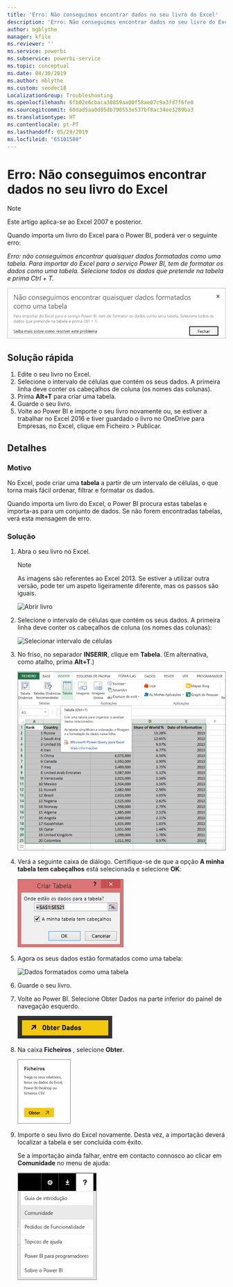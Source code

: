 ```yaml
---
title: 'Erro: Não conseguimos encontrar dados no seu livro do Excel'
description: 'Erro: Não conseguimos encontrar dados no seu livro do Excel'
author: mgblythe
manager: kfile
ms.reviewer: ''
ms.service: powerbi
ms.subservice: powerbi-service
ms.topic: conceptual
ms.date: 04/30/2019
ms.author: mblythe
ms.custom: seodec18
LocalizationGroup: Troubleshooting
ms.openlocfilehash: 6fb02e6cbaca30859aa00f58ae07c9a3fd7f6fe0
ms.sourcegitcommit: 60dad5aa0d85db790553e537bf8ac34ee3289ba3
ms.translationtype: HT
ms.contentlocale: pt-PT
ms.lasthandoff: 05/29/2019
ms.locfileid: "65101580"
---
```

# <a name="error-we-couldnt-find-any-data-in-your-excel-workbook"></a>Erro: Não conseguimos encontrar dados no seu livro do Excel

>[!NOTE]  
>Este artigo aplica-se ao Excel 2007 e posterior.

Quando importa um livro do Excel para o Power BI, poderá ver o seguinte erro:

*Erro: não conseguimos encontrar quaisquer dados formatados como uma tabela. Para importar do Excel para o serviço Power BI, tem de formatar os dados como uma tabela. Selecione todos os dados que pretende na tabela e prima Ctrl + T.*

![Não conseguimos encontrar dados no livro](media/service-admin-troubleshoot-excel-workbook-data/power-bi-we-couldnt-find-any-data.png)

## <a name="quick-solution"></a>Solução rápida
1. Edite o seu livro no Excel.
2. Selecione o intervalo de células que contém os seus dados. A primeira linha deve conter os cabeçalhos de coluna (os nomes das colunas).
3. Prima **Alt+T** para criar uma tabela.
4. Guarde o seu livro.
5. Volte ao Power BI e importe o seu livro novamente ou, se estiver a trabalhar no Excel 2016 e tiver guardado o livro no OneDrive para Empresas, no Excel, clique em Ficheiro > Publicar.

## <a name="details"></a>Detalhes
### <a name="cause"></a>Motivo
No Excel, pode criar uma **tabela** a partir de um intervalo de células, o que torna mais fácil ordenar, filtrar e formatar os dados.

Quando importa um livro do Excel, o Power BI procura estas tabelas e importa-as para um conjunto de dados. Se não forem encontradas tabelas, verá esta mensagem de erro.

### <a name="solution"></a>Solução
1. Abra o seu livro no Excel. 
    >[!NOTE]
    >As imagens são referentes ao Excel 2013. Se estiver a utilizar outra versão, pode ter um aspeto ligeiramente diferente, mas os passos são iguais.
    
    ![Abrir livro](media/service-admin-troubleshoot-excel-workbook-data/power-bi-troubleshoot-excel-worksheet-1.png)
2. Selecione o intervalo de células que contém os seus dados. A primeira linha deve conter os cabeçalhos de coluna (os nomes das colunas):
   
    ![Selecionar intervalo de células](media/service-admin-troubleshoot-excel-workbook-data/power-bi-troubleshoot-excel-worksheet-2.png)
3. No friso, no separador **INSERIR**, clique em **Tabela**. (Em alternativa, como atalho, prima **Alt+T**.)
   
    ![Inserir tabela](media/service-admin-troubleshoot-excel-workbook-data/power-bi-troubleshoot-excel-worksheet-3.png)
4. Verá a seguinte caixa de diálogo. Certifique-se de que a opção **A minha tabela tem cabeçalhos** está selecionada e selecione **OK**:
   
    ![Criar tabela](media/service-admin-troubleshoot-excel-workbook-data/power-bi-troubleshoot-excel-create-table.png)
5. Agora os seus dados estão formatados como uma tabela:
   
    ![Dados formatados como uma tabela](media/service-admin-troubleshoot-excel-workbook-data/power-bi-troubleshoot-excel-table.png)
6. Guarde o seu livro.
7. Volte ao Power BI. Selecione Obter Dados na parte inferior do painel de navegação esquerdo.
   
    ![Obter dados](media/service-admin-troubleshoot-excel-workbook-data/power-bi-get-data.png)
8. Na caixa **Ficheiros** , selecione **Obter**.
   
    ![Obter ficheiros](media/service-admin-troubleshoot-excel-workbook-data/power-bi-get-files.png)
9. Importe o seu livro do Excel novamente. Desta vez, a importação deverá localizar a tabela e ser concluída com êxito.
   
    Se a importação ainda falhar, entre em contacto connosco ao clicar em **Comunidade** no menu de ajuda:
   
    ![Ligação da comunidade](media/service-admin-troubleshoot-excel-workbook-data/power-bi-question-menu-community.png)
